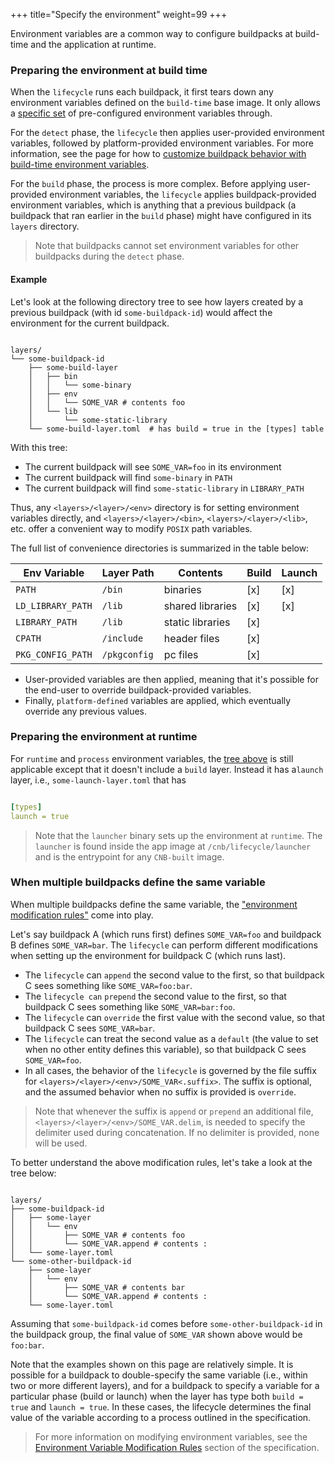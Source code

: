 +++
title="Specify the environment"
weight=99
+++

Environment variables are a common way to configure buildpacks at build-time and the application at runtime.

<!--more-->

### Preparing the environment at build time

When the `lifecycle` runs each buildpack, it first tears down any environment variables defined on the `build-time` base image. It only allows a [specific set](https://github.com/buildpacks/lifecycle/blob/a43d5993a4f2cc23c44b6480ba2ab09fe81d57ed/env/build.go#L9-L19) of pre-configured environment variables through.

For the `detect` phase, the `lifecycle` then applies user-provided environment variables, followed by platform-provided environment variables. For more information, see the page for how to [customize buildpack behavior with build-time environment variables](https://buildpacks.io/docs/for-app-developers/how-to/build-inputs/configure-build-time-environment/).

For the `build` phase, the process is more complex. Before applying user-provided environment variables, the `lifecycle` applies buildpack-provided environment variables, which is anything that a previous buildpack (a buildpack that ran earlier in the `build` phase) might have configured in its `layers` directory.

>Note that buildpacks cannot set environment variables for other buildpacks during the `detect` phase.

#### Example

Let's look at the following directory tree to see how layers created by a previous buildpack (with id `some-buildpack-id`) would affect the environment for the current buildpack.

```text

layers/
└── some-buildpack-id
    ├── some-build-layer
    │   ├── bin
    │   │   └── some-binary
    │   ├── env
    │   │   └── SOME_VAR # contents foo
    │   └── lib
    │       └── some-static-library
    └── some-build-layer.toml  # has build = true in the [types] table

```

With this tree:

* The current buildpack will see `SOME_VAR=foo` in its environment
* The current buildpack will find `some-binary` in `PATH`
* The current buildpack will find `some-static-library` in `LIBRARY_PATH`

Thus, any `<layers>/<layer>/<env>` directory is for setting environment variables directly, and `<layers>/<layer>/<bin>`, `<layers>/<layer>/<lib>`, etc. offer a convenient way to modify `POSIX` path variables.

The full list of convenience directories is summarized in the table below:

| Env Variable                               | Layer Path   | Contents         | Build | Launch |
|--------------------------------------------|--------------|------------------|-------|--------|
| `PATH`                                     | `/bin`       | binaries         | [x]   | [x]    |
| `LD_LIBRARY_PATH`                          | `/lib`       | shared libraries | [x]   | [x]    |
| `LIBRARY_PATH`                             | `/lib`       | static libraries | [x]   |        |
| `CPATH`                                    | `/include`   | header files     | [x]   |        |
| `PKG_CONFIG_PATH`                          | `/pkgconfig` | pc files         | [x]   |        |

* User-provided variables are then applied, meaning that it's possible for the end-user to override buildpack-provided variables.
* Finally, `platform-defined` variables are applied, which eventually override any previous values.

### Preparing the environment at runtime

For `runtime` and `process` environment variables, the [tree above](#example) is still applicable except that it doesn't include a `build` layer. Instead it has a`launch` layer, i.e., `some-launch-layer.toml` that has

```yaml

[types]
launch = true

```

>Note that the `launcher` binary sets up the environment at `runtime`. The `launcher` is found inside the app image at `/cnb/lifecycle/launcher` and is the entrypoint for any `CNB-built` image.

### When multiple buildpacks define the same variable

When multiple buildpacks define the same variable, the ["environment modification rules"](https://github.com/buildpacks/spec/blob/main/buildpack.md#environment-variable-modification-rules) come into play.

Let's say buildpack A (which runs first) defines `SOME_VAR=foo` and buildpack B defines `SOME_VAR=bar`. The `lifecycle` can perform different modifications when setting up the environment for buildpack C (which runs last).

* The `lifecycle` can `append` the second value to the first, so that buildpack C sees something like `SOME_VAR=foo:bar`.
* The `lifecycle can` `prepend` the second value to the first, so that buildpack C sees something like `SOME_VAR=bar:foo`.
* The `lifecycle` can `override` the first value with the second value, so that buildpack C sees `SOME_VAR=bar`.
* The `lifecycle` can treat the second value as a `default` (the value to set when no other entity defines this variable), so that buildpack C sees `SOME_VAR=foo`.
* In all cases, the behavior of the `lifecycle` is governed by the file suffix for `<layers>/<layer>/<env>/SOME_VAR<.suffix>`. The suffix is optional, and the assumed behavior when no suffix is provided is `override`.

>Note that whenever the suffix is `append` or `prepend` an additional file, `<layers>/<layer>/<env>/SOME_VAR.delim`, is needed to specify the delimiter used during concatenation. If no delimiter is provided, none will be used.

To better understand the above modification rules, let's take a look at the tree below:

```text

layers/
├── some-buildpack-id
│   ├── some-layer
│   │   └── env
│   │       ├── SOME_VAR # contents foo
│   │       └── SOME_VAR.append # contents :
│   └── some-layer.toml
└── some-other-buildpack-id
    ├── some-layer
    │   └── env
    │       ├── SOME_VAR # contents bar
    │       └── SOME_VAR.append # contents :
    └── some-layer.toml

```

Assuming that `some-buildpack-id` comes before `some-other-buildpack-id` in the buildpack group, the final value of `SOME_VAR` shown above  would be `foo:bar`.

Note that the examples shown on this page are relatively simple. It is possible for a buildpack to double-specify the same variable (i.e., within two or more different layers), and for a buildpack to specify a variable for a particular phase (build or launch) when the layer has type both `build = true` and `launch = true`. In these cases, the lifecycle determines the final value of the variable according to a process outlined in the specification.

>For more information on modifying environment variables, see the [Environment Variable Modification Rules](https://github.com/buildpacks/spec/blob/main/buildpack.md#environment-variable-modification-rules) section of the specification.
